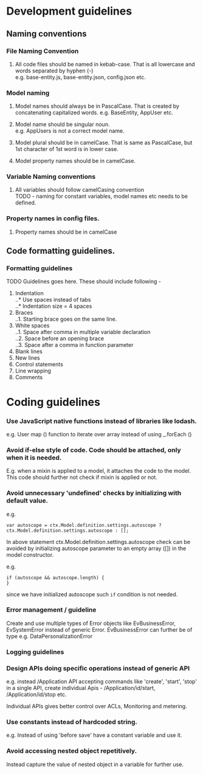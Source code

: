 <!--
©2015-2016 EdgeVerve Systems Limited (a fully owned Infosys subsidiary), Bangalore, India. All Rights Reserved.
-->
# Development guidelines

## Naming conventions
### File Naming Convention
1. All code files should be named in kebab-case. That is all lowercase and words separated by hyphen (-)  
e.g. base-entity.js, base-entity.json, config.json etc.  


### Model naming 
1. Model names should always be in PascalCase. That is created by concatenating capitalized words. 
e.g. BaseEntity, AppUser etc.  

2. Model name should be singular noun.  
e.g. AppUsers is not a correct model name.   

3. Model plural should be in camelCase. That is same as PascalCase, but 1st character of 1st word is in lower case.  

4. Model property names should be in camelCase.  

### Variable Naming conventions

1. All variables should follow camelCasing convention  
TODO -
naming for constant variables, model names etc needs to be defined.  

### Property names in config files.  
1. Property names should be in camelCase  

## Code formatting guidelines.  

### Formatting guidelines  
TODO Guidelines goes here. These should include following -  
1. Indentation  
..* Use spaces instead of tabs  
..* Indentation size = 4 spaces  
2. Braces  
..1. Starting brace goes on the same line.  
3. White spaces  
..1. Space after comma in multiple variable declaration  
..2. Space before an opening brace   
..3. Space after a comma in function parameter  
4. Blank lines  
5. New lines  
6. Control statements  
7. Line wrapping  
8. Comments 

# Coding guidelines
### Use JavaScript native functions instead of libraries like lodash.
e.g. User map () function to iterate over array instead of using _.forEach ()

### Avoid if-else style of code. Code should be attached, only when it is needed. 
E.g. when a mixin is applied to a model, it attaches the code to the model. This code should further not check if mixin is applied or not.

### Avoid unnecessary 'undefined' checks by initializing with default value. 
e.g. 
```
var autoscope = ctx.Model.definition.settings.autoscope ? ctx.Model.definition.settings.autoscope : [];
```

In above statement ctx.Model.definition.settings.autoscope check can be avoided by initializing autoscope parameter to an empty array ([]) in the model constructor.


e.g.
```
if (autoscope && autoscope.length) {
}
```

since we have initialized autoscope such ```if``` condition is not needed.

### Error management / guideline 
Create and use multiple types of Error objects like EvBusinessError, EvSystemError instead of generic Error. EvBusinessError can further be of type e.g. DataPersonalizationError

### Logging guidelines 

### Design APIs doing specific operations instead of generic API
e.g. instead /Application API accepting commands like 'create', 'start', 'stop' in a single API, create individual Apis - /Application/id/start, /Application/id/stop etc.

Individual APIs gives better control over ACLs, Monitoring and metering.

### Use constants instead of hardcoded string.
e.g. Instead of using 'before save' have a constant variable and use it.


### Avoid accessing nested object repetitively. 
Instead capture the value of nested object in a variable for further use.

 
